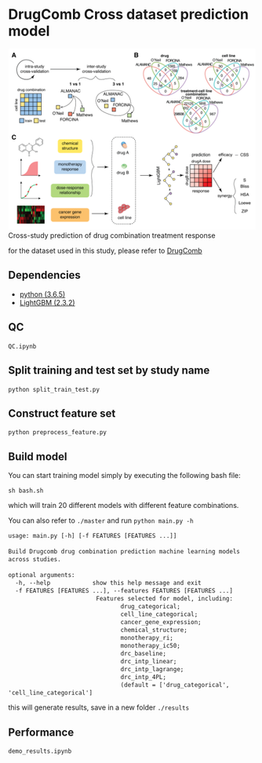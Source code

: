 # DrugComb Cross dataset prediction model
![](https://github.com/GuanLab/DrugComb-cross-study-prediction/blob/main/Figure1-01.png)
Cross-study prediction of drug combination treatment response

for the dataset used in this study, please refer to [DrugComb](https://drugcomb.fimm.fi/)
## Dependencies

* [python (3.6.5)](https://www.python.org)
* [LightGBM (2.3.2)](https://lightgbm.readthedocs.io/en/latest/index.html)


## QC

```
QC.ipynb
```

## Split training and test set by study name

```
python split_train_test.py
```
## Construct feature set

```
python preprocess_feature.py
```

## Build model
You can start training model simply by executing the following bash file: 
```
sh bash.sh
```
which will train 20 different models with different feature combinations.

You can also refer to `./master` and run `python main.py -h`

```
usage: main.py [-h] [-f FEATURES [FEATURES ...]]

Build Drugcomb drug combination prediction machine learning models across studies.

optional arguments:
  -h, --help            show this help message and exit
  -f FEATURES [FEATURES ...], --features FEATURES [FEATURES ...]
                         Features selected for model, including:
                                drug_categorical;
                                cell_line_categorical;
                                cancer_gene_expression;
                                chemical_structure;
                                monotherapy_ri;
                                monotherapy_ic50;
                                drc_baseline;
                                drc_intp_linear;
                                drc_intp_lagrange;
                                drc_intp_4PL;
                                (default = ['drug_categorical', 'cell_line_categorical']
```

this will generate results, save in a new folder `./results`

## Performance
```
demo_results.ipynb
```
